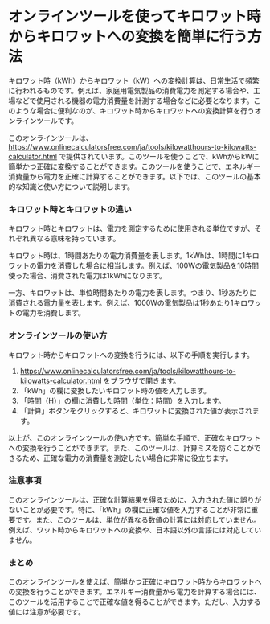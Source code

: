 オンラインツールを使ってキロワット時からキロワットへの変換を簡単に行う方法
=====================================

キロワット時（kWh）からキロワット（kW）への変換計算は、日常生活で頻繁に行われるものです。例えば、家庭用電気製品の消費電力を測定する場合や、工場などで使用される機器の電力消費量を計測する場合などに必要となります。このような場合に便利なのが、キロワット時からキロワットへの変換計算を行うオンラインツールです。

このオンラインツールは、<https://www.onlinecalculatorsfree.com/ja/tools/kilowatthours-to-kilowatts-calculator.html> で提供されています。このツールを使うことで、kWhからkWに簡単かつ正確に変換することができます。このツールを使うことで、エネルギー消費量から電力を正確に計算することができます。以下では、このツールの基本的な知識と使い方について説明します。

### キロワット時とキロワットの違い

キロワット時とキロワットは、電力を測定するために使用される単位ですが、それぞれ異なる意味を持っています。

キロワット時は、1時間あたりの電力消費量を表します。1kWhは、1時間に1キロワットの電力を消費した場合に相当します。例えば、100Wの電気製品を10時間使った場合、消費された電力は1kWhになります。

一方、キロワットは、単位時間あたりの電力を表します。つまり、1秒あたりに消費される電力量を表します。例えば、1000Wの電気製品は1秒あたり1キロワットの電力を消費します。

### オンラインツールの使い方

キロワット時からキロワットへの変換を行うには、以下の手順を実行します。

1. <https://www.onlinecalculatorsfree.com/ja/tools/kilowatthours-to-kilowatts-calculator.html> をブラウザで開きます。
2. 「kWh」の欄に変換したいキロワット時の値を入力します。
3. 「時間（H）」の欄に消費した時間（単位：時間）を入力します。
4. 「計算」ボタンをクリックすると、キロワットに変換された値が表示されます。

以上が、このオンラインツールの使い方です。簡単な手順で、正確なキロワットへの変換を行うことができます。また、このツールは、計算ミスを防ぐことができるため、正確な電力の消費量を測定したい場合に非常に役立ちます。

### 注意事項

このオンラインツールは、正確な計算結果を得るために、入力された値に誤りがないことが必要です。特に、「kWh」の欄に正確な値を入力することが非常に重要です。また、このツールは、単位が異なる数値の計算には対応していません。例えば、ワット時からキロワットへの変換や、日本語以外の言語には対応していません。

### まとめ

このオンラインツールを使えば、簡単かつ正確にキロワット時からキロワットへの変換を行うことができます。エネルギー消費量から電力を計算する場合には、このツールを活用することで正確な値を得ることができます。ただし、入力する値には注意が必要です。